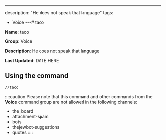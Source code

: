---
description: "He does not speak that language"
tags:
  - Voice
---# taco

**Name**: taco

**Group**: Voice

**Description**: He does not speak that language

**Last Updated**: DATE HERE

## Using the command

    //taco

::::caution Please note that this command and other commands from the **Voice** command group are not allowed in the following channels:
- the_board
- attachment-spam
- bots
- thejewbot-suggestions
- quotes
::::